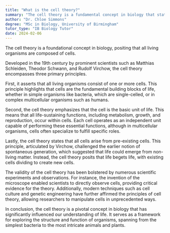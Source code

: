 ```yaml
---
title: "What is the cell theory?"
summary: "The cell theory is a fundamental concept in biology that states all living organisms are composed of cells."
author: "Dr. Chloe Simmons"
degree: "MSc in Biology, University of Birmingham"
tutor_type: "IB Biology Tutor"
date: 2024-02-06
---
```


The cell theory is a foundational concept in biology, positing that all living organisms are composed of cells.

Developed in the 19th century by prominent scientists such as Matthias Schleiden, Theodor Schwann, and Rudolf Virchow, the cell theory encompasses three primary principles. 

First, it asserts that all living organisms consist of one or more cells. This principle highlights that cells are the fundamental building blocks of life, whether in simple organisms like bacteria, which are single-celled, or in complex multicellular organisms such as humans.

Second, the cell theory emphasizes that the cell is the basic unit of life. This means that all life-sustaining functions, including metabolism, growth, and reproduction, occur within cells. Each cell operates as an independent unit capable of performing these essential functions, although in multicellular organisms, cells often specialize to fulfill specific roles.

Lastly, the cell theory states that all cells arise from pre-existing cells. This principle, articulated by Virchow, challenged the earlier notion of spontaneous generation, which suggested that life could emerge from non-living matter. Instead, the cell theory posits that life begets life, with existing cells dividing to create new cells.

The validity of the cell theory has been bolstered by numerous scientific experiments and observations. For instance, the invention of the microscope enabled scientists to directly observe cells, providing critical evidence for the theory. Additionally, modern techniques such as cell culture and genetic engineering have further affirmed the principles of cell theory, allowing researchers to manipulate cells in unprecedented ways.

In conclusion, the cell theory is a pivotal concept in biology that has significantly influenced our understanding of life. It serves as a framework for exploring the structure and function of organisms, spanning from the simplest bacteria to the most intricate animals and plants.
    